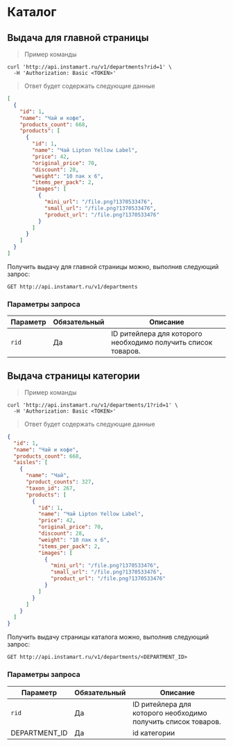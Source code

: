 # Каталог

## Выдача для главной страницы

> Пример команды

```shell
curl 'http://api.instamart.ru/v1/departments?rid=1' \
  -H 'Authorization: Basic <TOKEN>'
```
> Ответ будет содержать следующие данные

```json
[
  {
    "id": 1,
    "name": "Чай и кофе",
    "products_count": 668,
    "products": [
      {
        "id": 1,
        "name": "Чай Lipton Yellow Label",
        "price": 42,
        "original_price": 70,
        "discount": 28,
        "weight": "10 пак x 6",
        "items_per_pack": 2,
        "images": [
          {
            "mini_url": "/file.png?1370533476",
            "small_url": "/file.png?1370533476",
            "product_url": "/file.png?1370533476"
          }
        ]
      }
    ]
  }
]
```

Получить выдачу для главной страницы можно, выполнив следующий запрос:

`GET http://api.instamart.ru/v1/departments`

### Параметры запроса

Параметр | Обязательный | Описание
--------- | ------- | -----------
`rid` | Да | ID ритейлера для которого необходимо получить список товаров.

## Выдача страницы категории

> Пример команды

```shell
curl 'http://api.instamart.ru/v1/departments/1?rid=1' \
  -H 'Authorization: Basic <TOKEN>'
```
> Ответ будет содержать следующие данные

```json
{
  "id": 1,
  "name": "Чай и кофе",
  "products_count": 668,
  "aisles": [
    {
      "name": "Чай",
      "product_counts": 327,
      "taxon_id": 267,
      "products": [
        {
          "id": 1,
          "name": "Чай Lipton Yellow Label",
          "price": 42,
          "original_price": 70,
          "discount": 28,
          "weight": "10 пак x 6",
          "items_per_pack": 2,
          "images": [
            {
              "mini_url": "/file.png?1370533476",
              "small_url": "/file.png?1370533476",
              "product_url": "/file.png?1370533476"
            }
          ]
        }
      ]
    }
  ]
}
```

Получить выдачу страницы каталога можно, выполнив следующий запрос:

`GET http://api.instamart.ru/v1/departments/<DEPARTMENT_ID>`

### Параметры запроса

Параметр | Обязательный | Описание
--------- | ------- | -----------
`rid` | Да | ID ритейлера для которого необходимо получить список товаров.
DEPARTMENT_ID | Да | id категории
